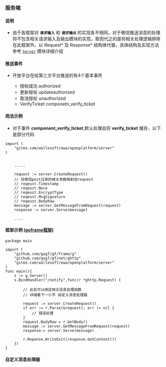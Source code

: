 ### 服务端

#### 说明
* 由于各框架对 **`请求输入`** 和 **`请求输出`** 的实现各不相同，对于微信推送消息的处理将不包含相关请求输入及输出模块的实现，取而代之的是将相关处理逻辑排除在此框架外，以 Request* 及 Response* 结构体代替，具体结构及实现方法参考 [`Server`](/miniprogram/auth) 模块详细介绍

#### 推送事件

* 开放平台在给第三方平台推送的有4个基本事件

    * 授权成功      authorized
    * 更新授权      updateauthorized
    * 取消授权      unauthorized
    * VerifyTicket componetn_verify_ticket


#### 用法示例

* 对于事件 **component_verify_ticket**,默认处理会将 **verify_ticket** 缓存，以下是部分代码

```golang
import (
    "gitee.com/wallesoft/ewa/openplatform/server"
)


    .....

    request := server.CreateRequest()
    // 将微信post过来的相关参数映射给request
    // reqeust.Timestamp
    // reqeust.Noce
    // reqeust.EncryptType
    // reqeust.MsgSignature
    // reqeust.BodyRaw
    message := server.GetMessageFromRequest(request)
    response := server.Serve(message)
    
    ....

```
#### 框架示例 [(goframe框架)](https://www.goframe.org/)
```golang
package main 

import (
    "github.com/gogf/gf/frame/g"
    "github.com/gogf/gf/net/ghttp"
    "gitee.com/wallesoft/ewa/openplatform/server"
)
func main(){
    s := g.Server()
    s.BindHandler("/notify",func(r *ghttp.Request) {
        
        // 此处可以绑定相关信息处理函数
        // 详细看下一小节 自定义消息处理器
        
        request := server.CreateRequest()
        if err := r.Parse(&request); err != nil {
            // 错误处理
        }
        request.BodyRaw = r.GetBody()
        message := server.GetMessageFromRequest(request)
        response:= server.Serve(message)

        r.Reponse.WriteExit(response.GetContent())
    })
}

```
#### 自定义消息处理器